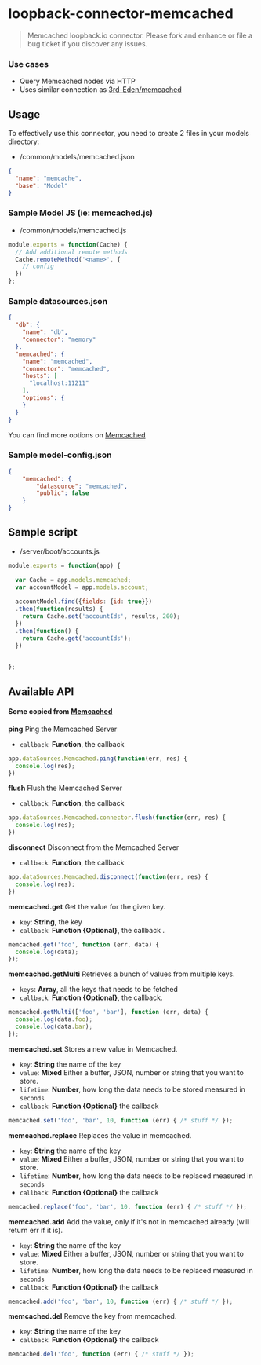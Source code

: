 # loopback-connector-memcached

> Memcached loopback.io connector. Please fork and enhance or file a bug ticket if you discover any issues.

### Use cases
- Query Memcached nodes via HTTP
- Uses similar connection as [3rd-Eden/memcached](https://github.com/3rd-Eden/memcached)

## Usage
To effectively use this connector, you need to create 2 files in your models directory:

- /common/models/memcached.json

```json
{
  "name": "memcache",
  "base": "Model"
}
```

### Sample Model JS (ie: memcached.js)

- /common/models/memcached.js

```javascript
module.exports = function(Cache) {
  // Add additional remote methods
  Cache.remoteMethod('<name>', {
    // config
  })
};
```



### Sample datasources.json
```json
{
  "db": {
    "name": "db",
    "connector": "memory"
  },
  "memcached": {
    "name": "memcached",
    "connector": "memcached",
    "hosts": [
      "localhost:11211"
    ],
    "options": {
    }
  }
}
```


You can find more options on [Memcached](https://github.com/3rd-Eden/memcached)


### Sample model-config.json
```json
{
    "memcached": {
        "datasource": "memcached",
        "public": false
    }
}
```



## Sample script
- /server/boot/accounts.js

```javascript
module.exports = function(app) {

  var Cache = app.models.memcached;
  var accountModel = app.models.account;
  
  accountModel.find({fields: {id: true}})
  .then(function(results) {
    return Cache.set('accountIds', results, 200);
  })
  .then(function() {
    return Cache.get('accountIds');
  })
  

};
```

## Available API 
#### Some copied from [Memcached](https://github.com/3rd-Eden/memcached)

**ping** Ping the Memcached Server 

* `callback`: **Function**, the callback

```js
app.dataSources.Memcached.ping(function(err, res) {
  console.log(res);
})
```

**flush** Flush the Memcached Server 

* `callback`: **Function**, the callback

```js
app.dataSources.Memcached.connector.flush(function(err, res) {
  console.log(res);
})
```

**disconnect** Disconnect from the Memcached Server 

* `callback`: **Function**, the callback

```js
app.dataSources.Memcached.disconnect(function(err, res) {
  console.log(res);
})
```

**memcached.get** Get the value for the given key.

* `key`: **String**, the key
* `callback`: **Function {Optional}**, the callback .

```js
memcached.get('foo', function (err, data) {
  console.log(data);
});
```

**memcached.getMulti** Retrieves a bunch of values from multiple keys.

* `keys`: **Array**, all the keys that needs to be fetched
* `callback`: **Function {Optional}**, the callback.

```js
memcached.getMulti(['foo', 'bar'], function (err, data) {
  console.log(data.foo);
  console.log(data.bar);
});
```

**memcached.set** Stores a new value in Memcached.

* `key`: **String** the name of the key
* `value`: **Mixed** Either a buffer, JSON, number or string that you want to store.
* `lifetime`: **Number**, how long the data needs to be stored measured in `seconds`
* `callback`: **Function {Optional}** the callback

```js
memcached.set('foo', 'bar', 10, function (err) { /* stuff */ });
```

**memcached.replace** Replaces the value in memcached.

* `key`: **String** the name of the key
* `value`: **Mixed** Either a buffer, JSON, number or string that you want to store.
* `lifetime`: **Number**, how long the data needs to be replaced measured in `seconds`
* `callback`: **Function {Optional}** the callback

```js
memcached.replace('foo', 'bar', 10, function (err) { /* stuff */ });
```

**memcached.add** Add the value, only if it's not in memcached already (will return err if it is).

* `key`: **String** the name of the key
* `value`: **Mixed** Either a buffer, JSON, number or string that you want to store.
* `lifetime`: **Number**, how long the data needs to be replaced measured in `seconds`
* `callback`: **Function {Optional}** the callback

```js
memcached.add('foo', 'bar', 10, function (err) { /* stuff */ });
```

**memcached.del** Remove the key from memcached.

* `key`: **String** the name of the key
* `callback`: **Function {Optional}** the callback

```js
memcached.del('foo', function (err) { /* stuff */ });
```